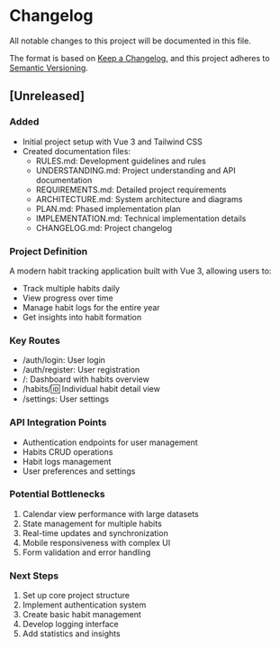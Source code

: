 # Changelog
All notable changes to this project will be documented in this file.

The format is based on [Keep a Changelog](https://keepachangelog.com/en/1.0.0/),
and this project adheres to [Semantic Versioning](https://semver.org/spec/v2.0.0.html).

## [Unreleased]

### Added
- Initial project setup with Vue 3 and Tailwind CSS
- Created documentation files:
  - RULES.md: Development guidelines and rules
  - UNDERSTANDING.md: Project understanding and API documentation
  - REQUIREMENTS.md: Detailed project requirements
  - ARCHITECTURE.md: System architecture and diagrams
  - PLAN.md: Phased implementation plan
  - IMPLEMENTATION.md: Technical implementation details
  - CHANGELOG.md: Project changelog

### Project Definition
A modern habit tracking application built with Vue 3, allowing users to:
- Track multiple habits daily
- View progress over time
- Manage habit logs for the entire year
- Get insights into habit formation

### Key Routes
- /auth/login: User login
- /auth/register: User registration
- /: Dashboard with habits overview
- /habits/:id: Individual habit detail view
- /settings: User settings

### API Integration Points
- Authentication endpoints for user management
- Habits CRUD operations
- Habit logs management
- User preferences and settings

### Potential Bottlenecks
1. Calendar view performance with large datasets
2. State management for multiple habits
3. Real-time updates and synchronization
4. Mobile responsiveness with complex UI
5. Form validation and error handling

### Next Steps
1. Set up core project structure
2. Implement authentication system
3. Create basic habit management
4. Develop logging interface
5. Add statistics and insights
